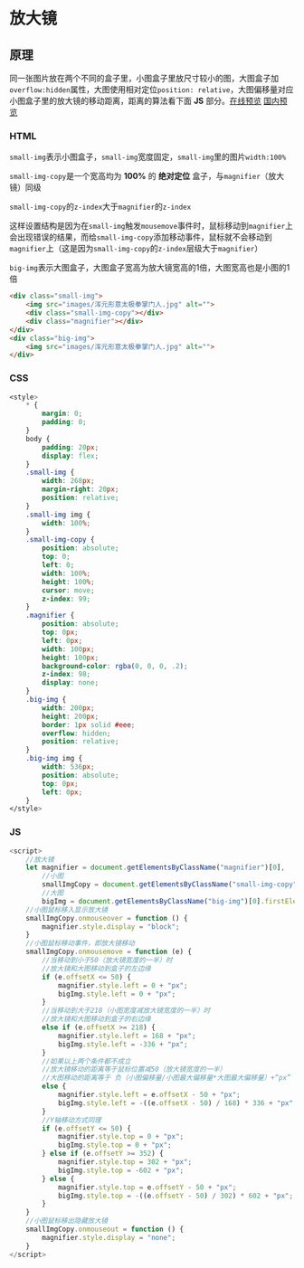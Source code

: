 # 放大镜

## 原理

同一张图片放在两个不同的盒子里，小图盒子里放尺寸较小的图，大图盒子加`overflow:hidden`属性，大图使用相对定位`position: relative`，大图偏移量对应小图盒子里的放大镜的移动距离，距离的算法看下面 **JS** 部分。[在线预览](https://sanmer0312.github.io/JS-Magnifier/)  [国内预览](http://sanmer0312.gitee.io/js-magnifier)

### HTML

`small-img`表示小图盒子，`small-img`宽度固定，`small-img`里的图片`width:100%`

`small-img-copy`是一个宽高均为 **100%** 的 **绝对定位** 盒子，与`magnifier`（放大镜）同级

`small-img-copy`的`z-index`大于`magnifier`的`z-index`

这样设置结构是因为在`small-img`触发`mousemove`事件时，鼠标移动到`magnifier`上会出现错误的结果，而给`small-img-copy`添加移动事件，鼠标就不会移动到`magnifier`上（这是因为`small-img-copy`的`z-index`层级大于`magnifier`）

`big-img`表示大图盒子，大图盒子宽高为放大镜宽高的1倍，大图宽高也是小图的1倍

```html
<div class="small-img">
    <img src="images/浑元形意太极拳掌门人.jpg" alt="">
    <div class="small-img-copy"></div>
    <div class="magnifier"></div>
</div>
<div class="big-img">
    <img src="images/浑元形意太极拳掌门人.jpg" alt="">
</div>
```

### CSS

```css
<style>
    * {
        margin: 0;
        padding: 0;
    }
    body {
        padding: 20px;
        display: flex;
    }
    .small-img {
        width: 268px;
        margin-right: 20px;
        position: relative;
    }
    .small-img img {
        width: 100%;
    }
    .small-img-copy {
        position: absolute;
        top: 0;
        left: 0;
        width: 100%;
        height: 100%;
        cursor: move;
        z-index: 99;
    }
    .magnifier {
        position: absolute;
        top: 0px;
        left: 0px;
        width: 100px;
        height: 100px;
        background-color: rgba(0, 0, 0, .2);
        z-index: 98;
        display: none;
    }
    .big-img {
        width: 200px;
        height: 200px;
        border: 1px solid #eee;
        overflow: hidden;
        position: relative;
    }
    .big-img img {
        width: 536px;
        position: absolute;
        top: 0px;
        left: 0px;
    }
</style>
```

### JS

```javascript
<script>
    //放大镜
    let magnifier = document.getElementsByClassName("magnifier")[0],
        //小图
        smallImgCopy = document.getElementsByClassName("small-img-copy")[0],
        //大图
        bigImg = document.getElementsByClassName("big-img")[0].firstElementChild;
    //小图鼠标移入显示放大镜
    smallImgCopy.onmouseover = function () {
        magnifier.style.display = "block";
    }
    //小图鼠标移动事件，即放大镜移动
    smallImgCopy.onmousemove = function (e) {
        //当移动到小于50（放大镜宽度的一半）时
        //放大镜和大图移动到盒子的左边缘
        if (e.offsetX <= 50) {
            magnifier.style.left = 0 + "px";
            bigImg.style.left = 0 + "px";
        }
        //当移动到大于218（小图宽度减放大镜宽度的一半）时
        //放大镜和大图移动到盒子的右边缘
        else if (e.offsetX >= 218) {
            magnifier.style.left = 168 + "px";
            bigImg.style.left = -336 + "px";
        }
        //如果以上两个条件都不成立
        //放大镜移动的距离等于鼠标位置减50（放大镜宽度的一半）
        //大图移动的距离等于 负（小图偏移量/小图最大偏移量*大图最大偏移量）+“px”
        else {
            magnifier.style.left = e.offsetX - 50 + "px";
            bigImg.style.left = -((e.offsetX - 50) / 168) * 336 + "px";
        }
        //Y轴移动方式同理
        if (e.offsetY <= 50) {
            magnifier.style.top = 0 + "px";
            bigImg.style.top = 0 + "px";
        } else if (e.offsetY >= 352) {
            magnifier.style.top = 302 + "px";
            bigImg.style.top = -602 + "px";
        } else {
            magnifier.style.top = e.offsetY - 50 + "px";
            bigImg.style.top = -((e.offsetY - 50) / 302) * 602 + "px";
        }
    }
    //小图鼠标移出隐藏放大镜
    smallImgCopy.onmouseout = function () {
        magnifier.style.display = "none";
    }
</script>
```
